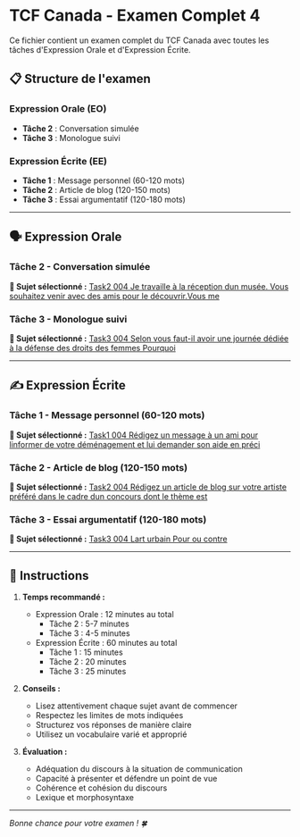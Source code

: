 # TCF Canada - Examen Complet 4

Ce fichier contient un examen complet du TCF Canada avec toutes les tâches d'Expression Orale et d'Expression Écrite.

## 📋 Structure de l'examen

### Expression Orale (EO)
- **Tâche 2** : Conversation simulée
- **Tâche 3** : Monologue suivi

### Expression Écrite (EE)  
- **Tâche 1** : Message personnel (60-120 mots)
- **Tâche 2** : Article de blog (120-150 mots)
- **Tâche 3** : Essai argumentatif (120-180 mots)

---

## 🗣️ Expression Orale

### Tâche 2 - Conversation simulée

**📄 Sujet sélectionné :** [Task2 004 Je travaille à la réception dun musée. Vous souhaitez venir avec des amis pour le découvrir.Vous me](../tcf_canada/eo/task2/task2_004_Je_travaille_à_la_réception_dun_musée._Vous_souhaitez_venir_avec_des_amis_pour_le_découvrir.Vous_me.md)

### Tâche 3 - Monologue suivi

**📄 Sujet sélectionné :** [Task3 004 Selon vous faut-il avoir une journée dédiée à la défense des droits des femmes Pourquoi](../tcf_canada/eo/task3/task3_004_Selon_vous_faut-il_avoir_une_journée_dédiée_à_la_défense_des_droits_des_femmes_Pourquoi.md)

---

## ✍️ Expression Écrite

### Tâche 1 - Message personnel (60-120 mots)

**📄 Sujet sélectionné :** [Task1 004 Rédigez un message à un ami pour linformer de votre déménagement et lui demander son aide en préci](../tcf_canada/ee/task1/task1_004_Rédigez_un_message_à_un_ami_pour_linformer_de_votre_déménagement_et_lui_demander_son_aide_en_préci.md)

### Tâche 2 - Article de blog (120-150 mots)

**📄 Sujet sélectionné :** [Task2 004 Rédigez un article de blog sur votre artiste préféré dans le cadre dun concours dont le thème est](../tcf_canada/ee/task2/task2_004_Rédigez_un_article_de_blog_sur_votre_artiste_préféré_dans_le_cadre_dun_concours_dont_le_thème_est.md)

### Tâche 3 - Essai argumentatif (120-180 mots)

**📄 Sujet sélectionné :** [Task3 004 Lart urbain Pour ou contre](../tcf_canada/ee/task3/task3_004_Lart_urbain_Pour_ou_contre.md)

---

## 📝 Instructions

1. **Temps recommandé :**
   - Expression Orale : 12 minutes au total
     - Tâche 2 : 5-7 minutes
     - Tâche 3 : 4-5 minutes
   - Expression Écrite : 60 minutes au total
     - Tâche 1 : 15 minutes
     - Tâche 2 : 20 minutes  
     - Tâche 3 : 25 minutes

2. **Conseils :**
   - Lisez attentivement chaque sujet avant de commencer
   - Respectez les limites de mots indiquées
   - Structurez vos réponses de manière claire
   - Utilisez un vocabulaire varié et approprié

3. **Évaluation :**
   - Adéquation du discours à la situation de communication
   - Capacité à présenter et défendre un point de vue
   - Cohérence et cohésion du discours
   - Lexique et morphosyntaxe

---

*Bonne chance pour votre examen ! 🍀*
